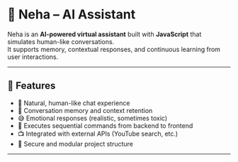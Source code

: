 # 🤖 Neha – AI Assistant

Neha is an **AI-powered virtual assistant** built with **JavaScript** that simulates human-like conversations.  
It supports memory, contextual responses, and continuous learning from user interactions.  

---

## 🚀 Features
- 💬 Natural, human-like chat experience  
- 🧠 Conversation memory and context retention  
- 😅 Emotional responses (realistic, sometimes toxic)  
- 🔗 Executes sequential commands from backend to frontend  
- 📺 Integrated with external APIs (YouTube search, etc.)  
- 🔐 Secure and modular project structure  

---
 
<!-- {
  "name": "backend",
  "version": "1.0.0",
  "main": "index.js",
  "type": "module",
  "scripts": {
    "dev":"nodemon server.js"
  },
  "keywords": [],
  "author": "",
  "license": "ISC",
  "description": "",
  "dependencies": {
    "@huggingface/inference": "^3.6.2",
    "@modelcontextprotocol/sdk": "^1.9.0",
    "axios": "^1.8.4",
    "cors": "^2.8.5",
    "dotenv": "^16.4.7",
    "express": "^5.1.0",
    "fs": "^0.0.1-security",
    "gtts": "^0.2.1",
    "gtts.js": "^1.0.1",
    "mongodb": "^6.15.0",
    "mongoose": "^8.13.1",
    "nodemon": "^3.1.9",
    "openai": "^4.91.1",
    "zod": "^3.24.2"
  },
  "devDependencies": {
    "concurrently": "^9.1.2"
  }
} -->



